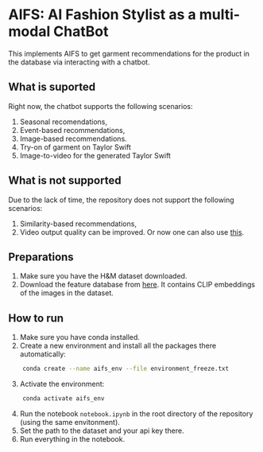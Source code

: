 # AIFS: AI Fashion Stylist as a multi-modal ChatBot
This implements AIFS to get garment recommendations for the product in the database via interacting with a chatbot.

## What is suported
Right now, the chatbot supports the following scenarios:
1) Seasonal recomendations,
2) Event-based recommendations,
3) Image-based recommendations.
4) Try-on of garment on Taylor Swift
4) Image-to-video for the generated Taylor Swift

## What is not supported
Due to the lack of time, the repository does not support the following scenarios:
1) Similarity-based recommendations,
2) Video output quality can be improved. Or now one can also use [this](https://lumalabs.ai/dream-machine/creations).

## Preparations
1) Make sure you have the H&M dataset downloaded.
2) Download the feature database from [here](https://drive.google.com/file/d/1O2nxM_j58_7-RrZM9sGGvT54AUl2W-iB/view?usp=sharing).
It contains CLIP embeddings of the images in the dataset.

## How to run
1) Make sure you have conda installed.
2) Create a new environment and install all the packages there automatically:
```bash
    conda create --name aifs_env --file environment_freeze.txt
```
3) Activate the environment:
```bash
    conda activate aifs_env
```
4) Run the notebook `notebook.ipynb` in the root directory of the repository (using the same envitonment).
5) Set the path to the dataset and your api key there.
6) Run everything in the notebook. 